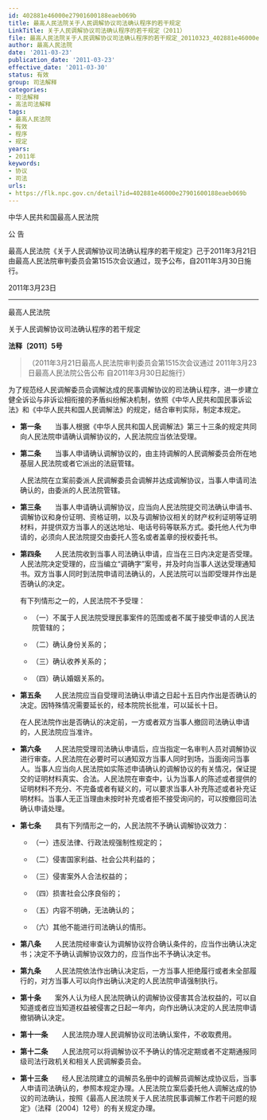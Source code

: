 ```yaml
---
id: 402881e46000e27901600188eaeb069b
title: 最高人民法院关于人民调解协议司法确认程序的若干规定
LinkTitle: 关于人民调解协议司法确认程序的若干规定（2011）
file: 最高人民法院关于人民调解协议司法确认程序的若干规定_20110323_402881e46000e27901600188eaeb069b.docx
author: 最高人民法院
date: '2011-03-23'
publication_date: '2011-03-23'
effective_date: '2011-03-30'
status: 有效
group: 司法解释
categories:
- 司法解释
- 高法司法解释
tags:
- 最高人民法院
- 有效
- 程序
- 规定
years:
- 2011年
keywords:
- 协议
- 司法
urls:
- https://flk.npc.gov.cn/detail?id=402881e46000e27901600188eaeb069b
---
```


中华人民共和国最高人民法院

公 告

最高人民法院《关于人民调解协议司法确认程序的若干规定》己于2011年3月21日由最高人民法院审判委员会第1515次会议通过，现予公布，自2011年3月30日施行。

2011年3月23日

---

最高人民法院

关于人民调解协议司法确认程序的若干规定

**法释〔2011〕5号**

> （2011年3月21日最高人民法院审判委员会第1515次会议通过 2011年3月23日最高人民法院公告公布 自2011年3月30日起施行）

为了规范经人民调解委员会调解达成的民事调解协议的司法确认程序，进一步建立健全诉讼与非诉讼相衔接的矛盾纠纷解决机制，依照《中华人民共和国民事诉讼法》和《中华人民共和国人民调解法》的规定，结合审判实际，制定本规定。

- **第一条**　　当事人根据《中华人民共和国人民调解法》第三十三条的规定共同向人民法院申请确认调解协议的，人民法院应当依法受理。

- **第二条**　　当事人申请确认调解协议的，由主持调解的人民调解委员会所在地基层人民法院或者它派出的法庭管辖。

  人民法院在立案前委派人民调解委员会调解并达成调解协议，当事人申请司法确认的，由委派的人民法院管辖。

- **第三条**　　当事人申请确认调解协议，应当向人民法院提交司法确认申请书、调解协议和身份证明、资格证明，以及与调解协议相关的财产权利证明等证明材料，并提供双方当事人的送达地址、电话号码等联系方式。委托他人代为申请的，必须向人民法院提交由委托人签名或者盖章的授权委托书。

- **第四条**　　人民法院收到当事人司法确认申请，应当在三日内决定是否受理。人民法院决定受理的，应当编立“调确字”案号，并及时向当事人送达受理通知书。双方当事人同时到法院申请司法确认的，人民法院可以当即受理并作出是否确认的决定。

  有下列情形之一的，人民法院不予受理：

  - （一）不属于人民法院受理民事案件的范围或者不属于接受申请的人民法院管辖的；

  - （二）确认身份关系的；

  - （三）确认收养关系的；

  - （四）确认婚姻关系的。

- **第五条**　　人民法院应当自受理司法确认申请之日起十五日内作出是否确认的决定。因特殊情况需要延长的，经本院院长批准，可以延长十日。

  在人民法院作出是否确认的决定前，一方或者双方当事人撤回司法确认申请的，人民法院应当准许。

- **第六条**　　人民法院受理司法确认申请后，应当指定一名审判人员对调解协议进行审查。人民法院在必要时可以通知双方当事人同时到场，当面询问当事人。当事人应当向人民法院如实陈述申请确认的调解协议的有关情况，保证提交的证明材料真实、合法。人民法院在审查中，认为当事人的陈述或者提供的证明材料不充分、不完备或者有疑义的，可以要求当事人补充陈述或者补充证明材料。当事人无正当理由未按时补充或者拒不接受询问的，可以按撤回司法确认申请处理。

- **第七条**　　具有下列情形之一的，人民法院不予确认调解协议效力：

  - （一）违反法律、行政法规强制性规定的；

  - （二）侵害国家利益、社会公共利益的；

  - （三）侵害案外人合法权益的；

  - （四）损害社会公序良俗的；

  - （五）内容不明确，无法确认的；

  - （六）其他不能进行司法确认的情形。

- **第八条**　　人民法院经审查认为调解协议符合确认条件的，应当作出确认决定书；决定不予确认调解协议效力的，应当作出不予确认决定书。

- **第九条**　　人民法院依法作出确认决定后，一方当事人拒绝履行或者未全部履行的，对方当事人可以向作出确认决定的人民法院申请强制执行。

- **第十条**　　案外人认为经人民法院确认的调解协议侵害其合法权益的，可以自知道或者应当知道权益被侵害之日起一年内，向作出确认决定的人民法院申请撤销确认决定。

- **第十一条**　　人民法院办理人民调解协议司法确认案件，不收取费用。

- **第十二条**　　人民法院可以将调解协议不予确认的情况定期或者不定期通报同级司法行政机关和相关人民调解委员会。

- **第十三条**　　经人民法院建立的调解员名册中的调解员调解达成协议后，当事人申请司法确认的，参照本规定办理。人民法院立案后委托他人调解达成的协议的司法确认，按照《最高人民法院关于人民法院民事调解工作若干问题的规定》（法释〔2004〕12号）的有关规定办理。
